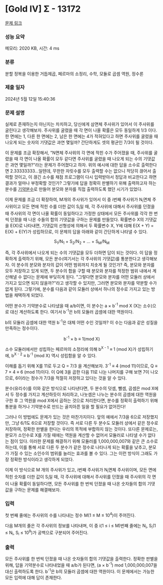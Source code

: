 # [Gold IV] Σ - 13172 

[문제 링크](https://www.acmicpc.net/problem/13172) 

### 성능 요약

메모리: 2020 KB, 시간: 4 ms

### 분류

분할 정복을 이용한 거듭제곱, 페르마의 소정리, 수학, 모듈로 곱셈 역원, 정수론

### 제출 일자

2024년 5월 12일 15:40:36

### 문제 설명

<p>실제로 존재하는지 아닌지는 차치하고, 당신에게 삼면체 주사위가 있어서 이 주사위를 굴린다고 생각해보자. 주사위를 굴렸을 때 각 면이 나올 확률은 모두 동일하게 1/3 이다. 한 면에는 1, 다른 한 면에는 2, 남은 한 면에는 4가 적혀있다고 하면 주사위를 굴렸을 때 나오게 되는 숫자의 기댓값은 과연 몇일까? 간단하게도 셋의 평균인 7/3이 될 것이다.</p>

<p>이 문제를 조금 확장해서, "N면체 주사위의 각 면에 적힌 수가 주어졌을 때, 주사위를 굴렸을 때 각 면이 나올 확률이 모두 같다면 주사위를 굴렸을 때 나오게 되는 수의 기댓값은 과연 몇일까?"라는 문제가 주어졌다고 하자. 위의 예시에 대한 답을 소수로 출력한다면 2.33333333...일텐데, 무한한 자릿수를 모두 출력할 수는 없으니 적당히 끊어서 출력할 것이고, 이 끊긴 소수를 채점 프로그램이 다시 입력받아서 정답과 비교한다고 하면 결과가 얼마나 부정확할 것인가? 그렇기에 답을 정확히 판별하기 위해 출력하고자 하는 분수를 <a href="https://ko.wikipedia.org/wiki/%EA%B8%B0%EC%95%BD%EB%B6%84%EC%88%98">기약분수</a>로 만들어 분모와 분자를 직접 출력하도록 했던 시기가 있었다.</p>

<p>이제 문제를 조금 더 확장하여, M개의 주사위가 있어서 이 중 i번째 주사위가 N<sub>i</sub>면체 주사위이고 모든 면에 적힌 수를 더한 값이 S<sub>i</sub>일 때, 각 주사위에 대해서 주사위를 던졌을 때 주사위의 각 면이 나올 확률이 동일하다고 가정한 상태에서 모든 주사위를 각각 한 번씩 던졌을 때 나온 수들의 합의 기댓값을 구하는 문제를 만들었다. 확률변수 X의 기댓값을 E(X)로 나타내면, 기댓값의 선형성에 의해서 두 확률변수 X, Y에 대해 E(X + Y) = E(X) + E(Y)가 성립하므로, 이 문제의 답을 아래와 같이 간단하게 나타낼 수 있다.</p>

<p style="text-align: center;">S<sub>1</sub>/N<sub>1</sub> + S<sub>2</sub>/N<sub>2</sub> + ... + S<sub>M</sub>/N<sub>M</sub></p>

<p>즉, 각 주사위에서 나오게 되는 수의 기댓값을 모두 더하면 답이 되는 것이다. 이 답을 정확하게 출력하기 위해, 모든 분수(여기서는 각 주사위의 기댓값)를 통분한다고 생각해보자. 이 분수의 분모와 분자의 값이 어떤 범위까지 치솟게 될 것인가? 즉, 분모와 분자를 모두 저장하고 있게 되면, 두 분수의 합을 구할 때 분모와 분자를 적정한 범위 내에서 계산해낼 수 없다는 문제에 부딪히게 된다. "그렇다면 분모와 분자를 어떤 모듈러 상에서 가지고 있으면 되지 않을까?"라고 생각할 수 있지만, 그러면 분모와 분자를 약분할 수가 없게 된다. 그렇기에, 분수를 다음과 같이 모듈러 상에서 하나의 정수로 가지고 있는 방법을 채택하게 되었다.</p>

<p>어떤 분수가 기약분수로 나타냈을 때 a/b이면, 이 분수는 a × b<sup>-1</sup> mod X (X는 소수)으로 대신 계산하도록 한다. 여기서 b<sup>-1</sup>은 b의 모듈러 곱셈에 대한 역원이다.</p>

<p>b의 모듈러 곱셈에 대한 역원 b<sup>-1</sup>은 대체 어떤 수인 것일까? 이 수는 다음과 같은 성질을 만족하는 정수이다.</p>

<p style="text-align: center;">b<sup>-1</sup> × b ≡ 1(mod X)</p>

<p>소수 모듈러에서만 성립하는 페르마의 소정리에 의해 b<sup>X - 1</sup> ≡ 1 (mod X)가 성립하기에, b<sup>X - 2</sup> ≡ b<sup>-1</sup> (mod X) 역시 성립함을 알 수 있다.</p>

<p>이해를 돕기 위해 X를 11로 두고 Q = 7/3 을 계산해보자. 3<sup>-1</sup> ≡ 4 (mod 11)이므로, Q ≡ 7 × 4 ≡ 6 (mod 11)이다. 이 Q에 3을 곱한 다음 11로 나눈 나머지를 구해 보면 7이 나오므로, 6이라는 정수가 7/3을 적절히 저장하고 있다는 것을 알 수 있다.</p>

<p>분수(유리수)를 이와 같은 방식으로 나타낸다면, 두 분수의 덧셈, 뺄셈, 곱셈은 mod X에서 두 정수를 가지고 계산하듯이 처리하고, 나눗셈은 나누는 분수의 곱셈에 대한 역원을 구한 후 그 역원을 mod X에서 곱하는 것으로 처리한다면, 분수를 정확히 출력하기 위해 통분을 하거나 기약분수로 만드는 골치아픈 일을 할 필요가 없어진다!</p>

<p>그러나 이 방법에도 문제가 있는 것은 마찬가지이다. 앞의 예에서 7/3을 6으로 저장했지만, 그냥 6/1도 6으로 저장할 것이다. 즉 서로 다른 두 분수도 모듈러 상에서 같은 정수로 저장하여, 정확한 판별을 한다는 우리의 목적에 부합하지 않는 것이다. 또다른 문제로는, 분모가 소인수로 X를 가질 때에는 역원을 계산할 수 없어서 모듈러로 나타낼 수가 없다는 점이 있다. 이러한 문제를 해결하기 위해 모듈러를 1,000,000,007와 같은 큰 소수로 하는데, 이를 통해 서로 다른 두 분수가 같은 정수로 나타나게 되는 확률을 낮추고, 분모가 가질 수 있는 소인수의 범위를 늘리는 효과를 볼 수 있다. 그는 이런 방식이 그래도 가장 정확한 방식이라고 생각하게 되었다.</p>

<p>이제 이 방식으로 M 개의 주사위가 있고, i번째 주사위가 N<sub>i</sub>면체 주사위이며, 모든 면에 적힌 숫자를 더한 값이 S<sub>i</sub>일 때, 각 주사위에 대해서 주사위를 던졌을 때 주사위의 각 면이 나올 확률이 동일하다면, 모든 주사위를 한 번씩 던졌을 때 나온 숫자들의 합의 기댓값을 구하는 문제를 해결해보자.</p>

<p> </p>

### 입력 

 <p>첫 번째 줄에는 주사위의 수를 나타내는 정수 M(1 ≤ M ≤ 10<sup>4</sup>)이 주어진다.</p>

<p>다음 M개의 줄은 각 주사위의 정보를 나타내며, 이 중 i(1 ≤ i ≤ M)번째 줄에는 N<sub>i</sub>, S<sub>i</sub>(1 ≤ N<sub>i</sub>, S<sub>i</sub> ≤ 10<sup>9</sup>)가 공백으로 구분되어 주어진다.</p>

### 출력 

 <p>모든 주사위를 한 번씩 던졌을 때 나온 숫자들의 합의 기댓값을 출력한다. 정확한 판별을 위해, 답을 기약분수로 나타내었을 때 a/b가 된다면, (a × b<sup>-1</sup>) mod 1,000,000,007을 대신 출력하도록 한다. b<sup>-1</sup>은 b의 모듈러 곱셈에 대한 역원이다. 이 문제에서는 가능한 모든 입력에 대해 답이 존재한다.</p>

